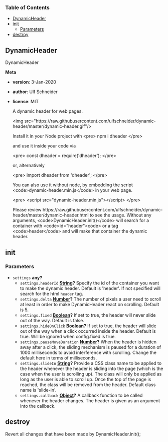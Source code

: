 <!-- Generated by documentation.js. Update this documentation by updating the source code. -->

### Table of Contents

-   [DynamicHeader][1]
-   [init][2]
    -   [Parameters][3]
-   [destroy][4]

## DynamicHeader

DynamicHeader

**Meta**

-   **version**: 3-Jan-2020
-   **author**: Ulf Schneider
-   **license**: MIT

    A dynamic header for web pages.

    &lt;img src="https&#x3A;//raw.githubusercontent.com/ulfschneider/dynamic-header/master/dynamic-header.gif"/>

    Install it in your Node project with 
    &lt;pre>
    npm i dheader
    &lt;/pre>

    and use it inside your code via 

    &lt;pre>
    const dheader = require('dheader');
    &lt;/pre>

    or, alternatively 

    &lt;pre>
    import dheader from 'dheader';
    &lt;/pre>

    You can also use it without node, by embedding the script &lt;code>dynamic-header.min.js&lt;/code> in your web page.

    &lt;pre>
    &lt;script src="dynamic-header.min.js">&lt;/script>
    &lt;/pre>

    Please review https&#x3A;//raw.githubusercontent.com/ulfschneider/dynamic-header/master/dynamic-header.html to see the usage.
     Without any arguments, &lt;code>DynamicHeader.init()&lt;/code> will search for a container
     with &lt;code>id="header"&lt;code> or a tag &lt;code>header&lt;/code> and will make that container the dynamic header.

## init

### Parameters

-   `settings` **any?** 
    -   `settings.headerId` **[String][5]?** Specify the id of the container you want to make the dynamic header. Default is 'header'. If not specified will search for the html <code>header</code> tag.
    -   `settings.delta` **[Number][6]?**  The number of pixels a user need to scroll at least in order to make DynamicHeader react on scrolling. Default is 5.
    -   `settings.fixed` **[Boolean][7]?** If set to true, the header will never slide out of the way. Default is false.
    -   `settings.hideOnClick` **[Boolean][7]?** If set to true, the header will slide out of the way when a click occurred inside the header. Default is true. Will be ignored when config.fixed is true.
    -   `settings.pauseMoveDuration` **[Number][6]?** When the header is hidden away after a click, the sliding mechanism is paused for a duration of 1000 milliseconds to avoid interference with scrolling. Change the default here in terms of milliseconds.
    -   `settings.slideIn` **[String][5]?** Provide a CSS class name to be applied to the header whenever the header is sliding into the page (which is the case when the user is scrolling up). The class will only be applied as long as the user is able to scroll up. Once the top of the page is reached, the class will be removed from the header. Default class name is 'slide-in'.
    -   `settings.callback` **[Object][8]?** A callback function to be called whenever the header changes. The header is given as an argument into the callback.

## destroy

Revert all changes that have been made by DynamicHeader.init();

[1]: #dynamicheader

[2]: #init

[3]: #parameters

[4]: #destroy

[5]: https://developer.mozilla.org/docs/Web/JavaScript/Reference/Global_Objects/String

[6]: https://developer.mozilla.org/docs/Web/JavaScript/Reference/Global_Objects/Number

[7]: https://developer.mozilla.org/docs/Web/JavaScript/Reference/Global_Objects/Boolean

[8]: https://developer.mozilla.org/docs/Web/JavaScript/Reference/Global_Objects/Object
